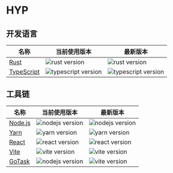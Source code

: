 # HYP

## 开发语言


| 名称                                          | 当前使用版本                                                       | 最新版本                                                           |
| --------------------------------------------- | ------------------------------------------------------------------ | ------------------------------------------------------------------ |
| [Rust](https://doc.rust-lang.org/book/)       | ![rust version](https://img.shields.io/badge/-1.85.1-blue.svg)     | ![rust version](https://img.shields.io/badge/-1.85.1-blue.svg)     |
| [TypeScript](https://www.typescriptlang.org/) | ![typescript version](https://img.shields.io/badge/~5.6.2-blue.svg) | ![typescript version](https://img.shields.io/npm/v/typescript.svg?label=) |


## 工具链
  
| 名称                                          | 当前使用版本                                                       | 最新版本                                                           |
| --------------------------------------------- | ------------------------------------------------------------------ | ------------------------------------------------------------------ |
| [Node.js](https://nodejs.org/en)              | ![nodejs version](https://img.shields.io/badge/-20.18.0-blue.svg)  | ![nodejs version](https://img.shields.io/badge/-20.18.0-blue.svg)  |
| [Yarn](https://classic.yarnpkg.com/en/)       | ![yarn version](https://img.shields.io/badge/-1.22.22-blue.svg)    | ![yarn version](https://img.shields.io/npm/v/yarn.svg)             |
| [React](https://react.dev/)                   | ![react version](https://img.shields.io/badge/-^18.3.1-blue.svg)    | ![react version](https://img.shields.io/npm/v/react.svg)           |
| [Vite](https://vite.dev/)                     | ![vite version](https://img.shields.io/badge/-^6.2.2-blue.svg)      | ![vite version](https://img.shields.io/npm/v/vite.svg)             |
| [GoTask](https://taskfile.dev/)               | ![nodejs version](https://img.shields.io/badge/-3.42.1-blue.svg)   | ![vite version](https://img.shields.io/npm/v/@go-task/cli.svg)     |

